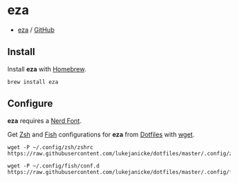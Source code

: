 # eza

- [eza](https://eza.rocks) / [GitHub](https://github.com/eza-community/eza)

## Install

Install **eza** with [Homebrew](Homebrew.md).

```shell
brew install eza
```

## Configure

**eza** requires a [Nerd Font](Nerd%20Fonts.md).

Get [Zsh](Zsh.md) and [Fish](Fish.md) configurations for **eza** from [Dotfiles](Dotfiles.md) with [wget](wget.md).

```shell
wget -P ~/.config/zsh/zshrc https://raw.githubusercontent.com/lukejanicke/dotfiles/master/.config/zsh/zshrc/eza.zsh
```

```shell
wget -P ~/.config/fish/conf.d https://raw.githubusercontent.com/lukejanicke/dotfiles/master/.config/fish/conf.d/eza.fish
```
